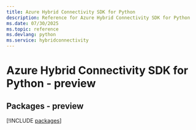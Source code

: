 ```yaml
---
title: Azure Hybrid Connectivity SDK for Python
description: Reference for Azure Hybrid Connectivity SDK for Python
ms.date: 07/30/2025
ms.topic: reference
ms.devlang: python
ms.service: hybridconnectivity
---
```

# Azure Hybrid Connectivity SDK for Python - preview
## Packages - preview
[!INCLUDE [packages](hybrid-connectivity-index.md)]